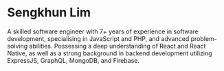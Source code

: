 # Sengkhun Lim
A skilled software engineer with 7+ years of experience in software development, specialising in JavaScript and PHP, and advanced problem-solving abilities. Possessing a deep understanding of React and React Native, as well as a strong background in backend development utilizing ExpressJS, GraphQL, MongoDB, and Firebase. 
